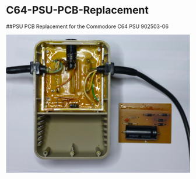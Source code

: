 # C64-PSU-PCB-Replacement

##PSU PCB Replacement for the Commodore C64 PSU 902503-06


![C64 Transformer 902503-06](images/C64%20Transformator%20902503-06.jpg "C64 Transformer 902503-06")
